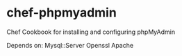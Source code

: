 chef-phpmyadmin
===============

Chef Cookbook for installing and configuring phpMyAdmin

Depends on:
Mysql::Server
Openssl
Apache